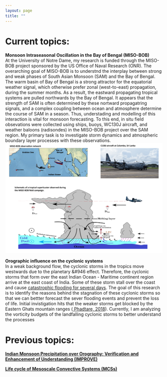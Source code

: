 ```yaml
---
layout: page
title: ""
---
```

 
<h1> Current topics: </h1>

<b>  Monsoon Intraseasonal Oscillation in the Bay of Bengal (MISO-BOB) </b> <br>
At the University of Notre Dame, my research is funded through the MISO-BOB project sponsored by the US Office of Naval Research (ONR). The overarching goal of MISO-BOB is to understnd the interplay between strong and weak phases of South Asian Monsoon (SAM) and the Bay of Bengal. The warm basin of Bay of Bengal is a strong attractor for the equatorial weather signal, which otherwise prefer zonal (west-to-east) propagation, during the summer months. As a result, the eastward propagating tropical systems are pulled northwards by the Bay of Bengal. It appears that the strength of SAM is often determined by these nortward propagatring signals, and a complex coupling between ocean and atmosphere determine the course of SAM in a season. Thus, understading and modelling of this interaction is vital for monsoon forecasting. To this end, in situ field obsevations were collected using ships, buoys, WC130J aircraft, and weather baloons (radisondes) in the MISO-BOB project over the SAM region. My primary task is to investigate storm dynamics and atmospheric boundary layer processes with these observations.  <br>
<img src="/assets/MISO_bob_website.png" alt="">	

<b>  Orographic influence on the cyclonic systems </b> <br>
In a weak background flow, the cyclonic storms in the tropics move westwards due to the planetary &#946 effect. Therefore, the cyclonic storms that form over the east Indian Ocean - Maritime continent region arrive at the east coast of India. Some of these storm stall over the coast and cause <a href="https://earthobservatory.nasa.gov/images/87131/historic-rainfall-floods-southeast-india"> catastrophic flooding for several days</a>. The goal of this research is to identify the reasons behind the stagnation of these cyclonic storms so that we can bettter forecast the sever flooding events and prevent the loss of life. Initial invistigation hits that the weaker storms get blocked by the Eastern Ghats mountain ranges (<a href="https://journals.ametsoc.org/view/journals/mwre/146/4/mwr-d-16-0473.1.xml"> Phadtare, 2018</a>). Currently, I am analyzing the vorticity budgets of the landfalling cyclonic storms to better understand the processes <br>
  
<h1> Previous topics: </h1>

<b>  <a href="https://meetingorganizer.copernicus.org/EGU21/EGU21-15748.html">Indian Monsoon Precipitation over Orography: Verification and Enhancement of Understanding (IMPROVE) </a>  </b> <br>
  
<b> <a href="https://journals.ametsoc.org/view/journals/mwre/147/10/mwr-d-18-0346.1.xml">Life cycle of Mesoscale Convective Systems (MCSs) </a> </b> <br>
